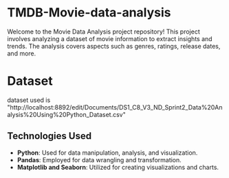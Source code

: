 # TMDB-Movie-data-analysis

Welcome to the Movie Data Analysis project repository! This project involves analyzing a dataset of movie information to extract insights and trends. The analysis covers aspects such as genres, ratings, release dates, and more.

# Dataset
dataset used is "http://localhost:8892/edit/Documents/DS1_C8_V3_ND_Sprint2_Data%20Analysis%20Using%20Python_Dataset.csv"

## Technologies Used

- **Python**: Used for data manipulation, analysis, and visualization.
- **Pandas**: Employed for data wrangling and transformation.
- **Matplotlib and Seaborn**: Utilized for creating visualizations and charts.
